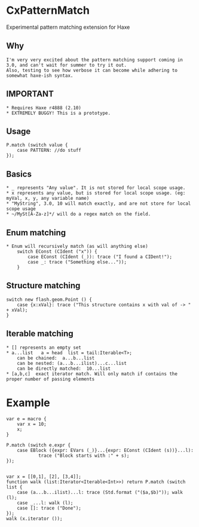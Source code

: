 CxPatternMatch
==============

Experimental pattern matching extension for Haxe

Why
---
    I'm very very excited about the pattern matching support coming in 3.0, and can't wait for summer to try it out.
    Also, testing to see how verbose it can become while adhering to somewhat haxe-ish syntax.



IMPORTANT
---------
    * Requires Haxe r4888 (2.10)
    * EXTREMELY BUGGY! This is a prototype.




Usage
-----
    P.match (switch value {
        case PATTERN: //do stuff
    });



Basics
------
    * _ represents "Any value". It is not stored for local scope usage.
    * x represents any value, but is stored for local scope usage. (eg: myVal, x, y, any variable name)
    * "MyString", 3.0, 10 will match exactly, and are not store for local scope usage
    * ~/MySt[A-Za-z]*/ will do a regex match on the field. 



Enum matching
-------------
    * Enum will recursively match (as will anything else)
        switch EConst (CIdent ("x")) {
            case EConst (CIdent (_)): trace ("I found a CIDent!");
            case _: trace ("Something else..."));
        }



Structure matching
------------------
    switch new flash.geom.Point () {
        case {x:xVal}: trace ("This structure contains x with val of -> " + xVal);
    }



Iterable matching
-----------------
    * [] represents an empty set
    * a...list   a = head  list = tail:Iterable<T>;
        can be chained:  a...b...list
        can be nested: (a...b...ilist)...c...list
        can be directly matched:  10...list
    * [a,b,c]  exact iterator match. Will only match if contains the proper number of passing elements




Example
=======

    var e = macro {
        var x = 10;
        x;
    }

    P.match (switch e.expr {
        case EBlock ({expr: EVars (_)}...{expr: EConst (CIdent (s))}...l):
                trace ("Block starts with :" + s);
    });


    var x = [[0,1], [2], [3,4]];
    function walk (list:Iterator<Iterable<Int>>) return P.match (switch list {
        case (a...b...ilist)...l: trace (Std.format ("($a,$b)")); walk (l);
        case _...l: walk (l);
        case []: trace ("Done");
    });
    walk (x.iterator ());
